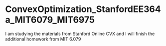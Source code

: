# ConvexOptimization_StanfordEE364a_MIT6079_MIT6975
I am studying the materials from Stanford Online CVX and I will finish the additional homework from MIT 6.079
